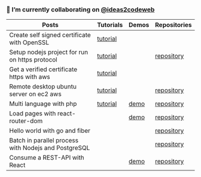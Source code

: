 ### 🌱 I’m currently collaborating on [@ideas2codeweb](https://github.com/ideas2codeweb)


| Posts | Tutorials | Demos | Repositories
|--|--|--|--|
| Create self signed certificate with OpenSSL |  [tutorial](https://www.ideas2code.io/create-self-signed-certificate-openssl.html)|
|Setup nodejs project for run on https protocol|[tutorial](https://www.ideas2code.io/setup-node-https-certificate.html)||[repository](https://github.com/ideas2codeweb/nodejs-expressjs-with-https)
|Get a verified certificate https with aws|[tutorial](https://www.ideas2code.io/https-website-verifed-with-aws.html)
|Remote desktop ubuntu server on ec2 aws|[tutorial](https://www.ideas2code.io/remote-desktop-ubuntu-server-on-ec2-aws.html)||[repository](https://gist.github.com/irenteria0617/a0ec6a44b24af0bc9451b11db73d0e40)
|Multi language with php|[tutorial](https://www.ideas2code.io/multi-language-with-php.html)|[demo](https://demos.ideas2code.io/Multi-language-with-PHP/)|[repository](https://github.com/ideas2codeweb/Multi-language-with-PHP)
|Load pages with react-router-dom||[demo](https://demos.ideas2code.io/load-pages-with-react-router-dom)|[repository](https://github.com/ideas2codeweb/Load-pages-with-react-router-dom)
|Hello world with go and fiber|||[repository](https://github.com/ideas2codeweb/Hello-world-with-go-and-fiber)
|Batch in parallel process with Nodejs and PostgreSQL|||[repository](https://github.com/ideas2codeweb/Batch-process-in-parallel-with-nodejs-and-PostgreSQL)
|Consume a REST-API with React||[demo](https://demos.ideas2code.io/Consume-a-rest-api-with-React/)|[repository](https://github.com/ideas2codeweb/Consume-a-rest-api-with-React)
